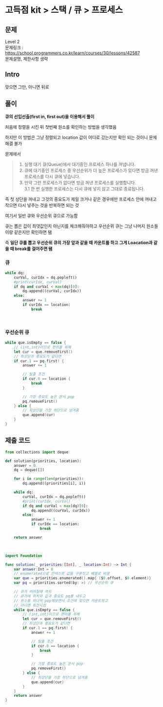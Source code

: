 # 고득점 kit > 스택 / 큐 > 프로세스

## 문제

Level 2
<br/>
문제링크 : https://school.programmers.co.kr/learn/courses/30/lessons/42587
<br/>
문제설명, 제한사항 생략
<br/>

## Intro

맞으면 그만, 아니면 뒤로
<br/>

## 풀이

**큐의 선입선출(first in, first out)을 이용해서 풀이**
<br/>

처음에 정렬을 시킨 뒤 첫번째 원소를 확인하는 방법을 생각했음
<br/>

하지만 이 방법은 그냥 정렬되고 location 값이 어디로 갔는지만 확인 되는 것이니 문제해결 불가
<br/>

문제에서
<br/>

> 1. 실행 대기 큐(Queue)에서 대기중인 프로세스 하나를 꺼냅니다.
>    <br/>
> 2. 큐에 대기중인 프로세스 중 우선순위가 더 높은 프로세스가 있다면 방금 꺼낸 프로세스를 다시 큐에 넣습니다.
>    <br/>
> 3. 만약 그런 프로세스가 없다면 방금 꺼낸 프로세스를 실행합니다.
>    <br/>
>    3.1 한 번 실행한 프로세스는 다시 큐에 넣지 않고 그대로 종료됩니다.
>    <br/>

즉 첫 상단을 꺼내고 그것의 중요도가 제일 크거나 같은 경우에만 프로세스 안에 꺼내고 작으면 다시 넣주는 것을 반복하면 되는 것
<br/>

여기서 일반 큐와 우선순위 큐으로 가능함
<br/>

큐는 뽑은 값이 최댓값인지 아닌지를 체크해줘야하고 우선순위 큐는 그냥 나머지 원소들이랑 같은지만 확인하면 됌
<br/>

즉 **일단 큐를 뽑고 우선순위 큐의 가장 앞과 같을 때 카운트를 하고 그게 Loacation과 같을 때 break를 걸어주면 됌**
<br/>

### 큐

```python
while dq:
    curVal, curIdx = dq.popleft()
    #print(curIdx, curVal)
    if dq and curVal < max(dq)[0]:
        dq.append((curVal, curIdx))
    else:
        answer += 1
        if curIdx == location:
            break
```

<br/>

### 우선순위 큐

```swift
while que.isEmpty == false {
    // (int,int)이므로 편의를 위해
    let cur = que.removeFirst()
    // 최상단과 중요도가 같다면
    if cur.1 == pq.first! {
        answer += 1

        // 탈출 조건
        if cur.0 == location {
            break
        }

        // 가장 중요도 높은 문서 pop
        pq.removeFirst()
    } else {
        // 최상단을 가장 하단으로 넘겨줌
        que.append(cur)
    }
}
```

## 제출 코드

```python
from collections import deque

def solution(priorities, location):
    answer = 0
    dq = deque([])

    for i in range(len(priorities)):
        dq.append((priorities[i], i))

    while dq:
        curVal, curIdx = dq.popleft()
        #print(curIdx, curVal)
        if dq and curVal < max(dq)[0]:
            dq.append((curVal, curIdx))
        else:
            answer += 1
            if curIdx == location:
                break

    return answer
```

<br/>

```swift
import Foundation

func solution(_ priorities:[Int], _ location:Int) -> Int {
    var answer:Int = 0
    // enumerated으로 인덱스와 값을 구분짓고 배열로 바꿈
    var que = priorities.enumerated().map{ ($0.offset, $0.element)}
    var pq = priorities.sorted(by: >) // 우선순위 큐

    // 큐가 비어질때 까지
    // 큐가에 위치와 값과 중요도 pq를 내두고
    // 원소를 하나씩 pop해보면서 조건에 맞으면 카운트하고
    // 아니면 회전시킴
    while que.isEmpty == false {
        // (int,int)이므로 편의를 위해
        let cur = que.removeFirst()
        // 최상단과 중요도가 같다면
        if cur.1 == pq.first! {
            answer += 1

            // 탈출 조건
            if cur.0 == location {
                break
            }

            // 가장 중요도 높은 문서 pop
            pq.removeFirst()
        } else {
            // 최상단을 가장 하단으로 넘겨줌
            que.append(cur)
        }
    }
    return answer
}
```
